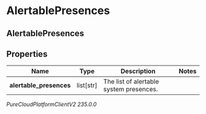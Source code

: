 # AlertablePresences

## AlertablePresences

## Properties

|Name | Type | Description | Notes|
|------------ | ------------- | ------------- | -------------|
| **alertable_presences** | list[str] | The list of alertable system presences. | |



_PureCloudPlatformClientV2 235.0.0_

